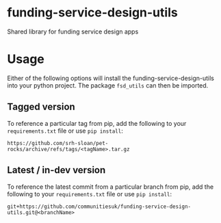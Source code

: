 # funding-service-design-utils
Shared library for funding service design apps

# Usage
Either of the following options will install the funding-service-design-utils into your python project. The package `fsd_utils` can then be imported.
## Tagged version
To reference a particular tag from pip, add the following to your `requirements.txt` file or use `pip install`:
    
    https://github.com/srh-sloan/pet-rocks/archive/refs/tags/<tagName>.tar.gz

## Latest / in-dev version
To reference the latest commit from a particular branch from pip, add the following to your `requirements.txt` file or use `pip install`:
    
    git+https://github.com/communitiesuk/funding-service-design-utils.git@<branchName>